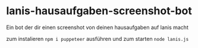 # lanis-hausaufgaben-screenshot-bot
Ein bot der dir einen screenshot von deinen hausaufgaben auf lanis macht

zum instalieren `npm i puppeteer` ausführen und zum starten `node lanis.js`

